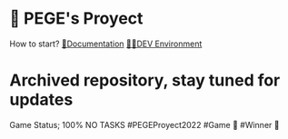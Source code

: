 # 🍎 PEGE's Proyect

How to start?
[🧾Documentation](https://luisweb.cf/docs)
[👨‍💻DEV Environment](https://pegesourcemain-3.luiscraftyt3.repl.co/jugar)
# Archived repository, stay tuned for updates
Game Status; 100%
NO TASKS
#PEGEProyect2022
#Game 💎
#Winner 👀
